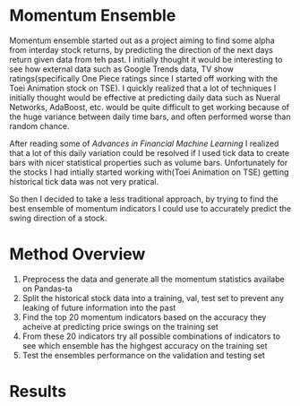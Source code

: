 # Momentum Ensemble
Momentum ensemble started out as a project aiming to find some alpha from interday stock returns, by predicting the direction of the next days return given data from teh past. I initially thought it would be interesting to see how external data such as Google Trends data, TV show ratings(specifically One Piece ratings since I started off working with the Toei Animation stock on TSE).
I quickly realized that a lot of techniques I initially thought would be effective at predicting daily data such as Nueral Networks, AdaBoost, etc. would be quite difficult to get working because of the huge variance between daily time bars, and often performed worse than random chance.

After reading some of *Advances in Financial Machine Learning* I realized that a lot of this daily variation could be resolved if I used tick data to create bars with nicer statistical properties such as volume bars. Unfortunately for the stocks I had intially started working with(Toei Animation on TSE) getting historical tick data was not very pratical.

So then I decided to take a less traditional approach, by trying to find the best ensemble of momentum indicators I could use to accurately predict the swing direction of a stock.

# Method Overview
1. Preprocess the data and generate all the momentum statistics availabe on Pandas-ta
2. Split the historical stock data into a training, val, test set to prevent any leaking of future information into the past
3. Find the top 20 momentum indicators based on the accuracy they acheive at predicting price swings on the training set
4. From these 20 indicators try all possible combinations of indicators to see which ensemble has the highgest accuracy on the training set
5. Test the ensembles performance on the validation and testing set
 
# Results

